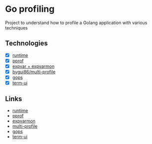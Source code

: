 
# Go profiling

Project to understand how to profile a Golang application with various techniques

## Technologies

- [x] [runtime](runtime/)
- [x] [pprof](pprof/)
- [x] [expvar + expvarmon](expvarmon/)
- [x] [bygui86/multi-profile](multi-profile/)
- [x] [gops](gops/)
- [x] [term-ui](term-ui/)

## Links

- [runtime](https://scene-si.org/2018/08/06/basic-monitoring-of-go-apps-with-the-runtime-package/)
- [pprof](https://medium.com/better-programming/debug-go-like-a-pro-213d4d74e940)
- [expvarmon](https://github.com/divan/expvarmon)
- [multi-profile](https://github.com/bygui86/multi-profile)
- [gops](https://github.com/google/gops)
- [term-ui](https://github.com/gizak/termui)

